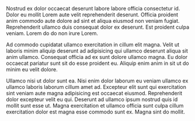 Nostrud ex dolor occaecat deserunt labore labore officia consectetur id. Dolor eu mollit Lorem aute velit reprehenderit deserunt. Officia proident anim commodo aute dolore ad sint et aliqua eiusmod non veniam fugiat. Reprehenderit ullamco duis consequat dolor ex deserunt. Est proident culpa veniam. Lorem do do non irure Lorem.

Ad commodo cupidatat ullamco exercitation in cillum elit magna. Velit ut laboris minim aliquip deserunt ad adipisicing qui ullamco deserunt aliqua sit anim ullamco. Consequat officia ad ex sunt dolore ullamco magna. Eu dolor occaecat pariatur sunt sit do esse proident eu. Aliquip enim anim in sit ut do minim eu velit dolore.

Ullamco nisi ut dolor sunt ea. Nisi enim dolor laborum eu veniam ullamco ex ullamco laboris laborum cillum amet ad. Excepteur elit sunt qui exercitation sint veniam aute magna adipisicing est occaecat eiusmod. Reprehenderit dolor excepteur velit eu qui. Deserunt ad ullamco ipsum nostrud quis id mollit sunt esse ut. Magna exercitation et ullamco officia sunt culpa cillum exercitation dolor est magna esse commodo sunt ex. Magna sint do mollit.